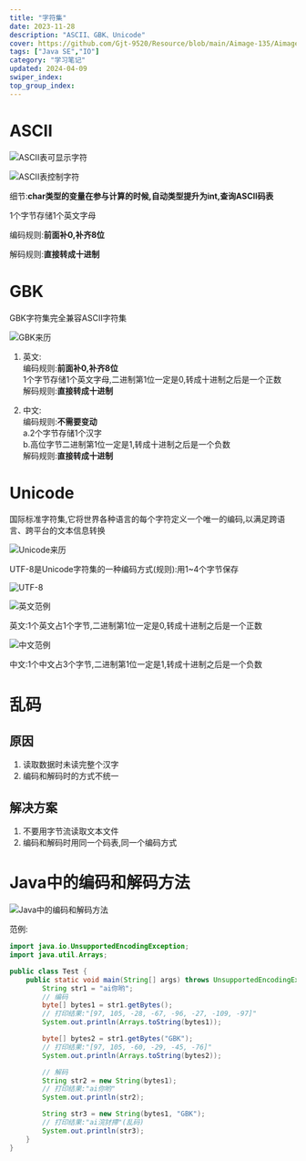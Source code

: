 ```yaml
---
title: "字符集"
date: 2023-11-28
description: "ASCII、GBK、Unicode"
cover: https://github.com/Gjt-9520/Resource/blob/main/Aimage-135/Aimage74.jpg?raw=true
tags: ["Java SE","IO"]
category: "学习笔记"
updated: 2024-04-09
swiper_index:
top_group_index:
---
```


# ASCII

![ASCII表可显示字符](../images/ASCII表可显示字符.png)

![ASCII表控制字符](../images/ASCII表控制字符.png)

细节:**char类型的变量在参与计算的时候,自动类型提升为int,查询ASCII码表**

1个字节存储1个英文字母         

编码规则:**前面补0,补齐8位**

解码规则:**直接转成十进制**

# GBK

GBK字符集完全兼容ASCII字符集

![GBK来历](../images/GBK来历.png)

1. 英文:          
编码规则:**前面补0,补齐8位**          
1个字节存储1个英文字母,二进制第1位一定是0,转成十进制之后是一个正数                         
解码规则:**直接转成十进制**

2. 中文:             
编码规则:**不需要变动**              
a.2个字节存储1个汉字           
b.高位字节二进制第1位一定是1,转成十进制之后是一个负数           
解码规则:**直接转成十进制**

# Unicode

国际标准字符集,它将世界各种语言的每个字符定义一个唯一的编码,以满足跨语言、跨平台的文本信息转换

![Unicode来历](../images/Unicode来历.png)

UTF-8是Unicode字符集的一种编码方式(规则):用1~4个字节保存

![UTF-8](../images/UTF-8.png)

![英文范例](../images/英文Unicode.png)

英文:1个英文占1个字节,二进制第1位一定是0,转成十进制之后是一个正数          

![中文范例](../images/中文Unicode.png)

中文:1个中文占3个字节,二进制第1位一定是1,转成十进制之后是一个负数    

# 乱码

## 原因

1. 读取数据时未读完整个汉字
2. 编码和解码时的方式不统一

## 解决方案

1. 不要用字节流读取文本文件
2. 编码和解码时用同一个码表,同一个编码方式

# Java中的编码和解码方法

![Java中的编码和解码方法](../images/Java中的编码和解码方法.png)

范例:

```java
import java.io.UnsupportedEncodingException;
import java.util.Arrays;

public class Test {
    public static void main(String[] args) throws UnsupportedEncodingException {
        String str1 = "ai你哟";
        // 编码
        byte[] bytes1 = str1.getBytes();
        // 打印结果:"[97, 105, -28, -67, -96, -27, -109, -97]"
        System.out.println(Arrays.toString(bytes1));

        byte[] bytes2 = str1.getBytes("GBK");
        // 打印结果:"[97, 105, -60, -29, -45, -76]"
        System.out.println(Arrays.toString(bytes2));

        // 解码
        String str2 = new String(bytes1);
        // 打印结果:"ai你哟"
        System.out.println(str2);

        String str3 = new String(bytes1, "GBK");
        // 打印结果:"ai浣犲摕"(乱码)
        System.out.println(str3);
    }
}
```